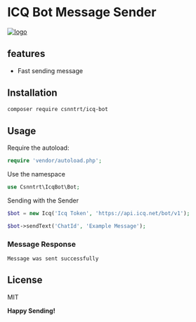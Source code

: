 # ICQ Bot Message Sender

[![logo](https://icq.com/botapi/res/logo_icq_new.png)](https://icq.com/)
## features

- Fast sending message

## Installation

```sh
composer require csnntrt/icq-bot
```

## Usage

Require the autoload:

```php
require 'vendor/autoload.php';
```

Use the namespace

```php
use Csnntrt\IcqBot\Bot;
```

Sending with the Sender

```php
$bot = new Icq('Icq Token', 'https://api.icq.net/bot/v1');

$bot->sendText('ChatId', 'Example Message');
```

### Message Response
```
Message was sent successfully
```

## License

MIT

**Happy Sending!**
